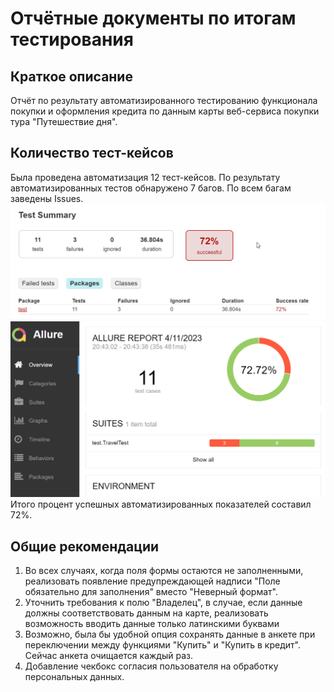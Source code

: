 # Отчётные документы по итогам тестирования

## Краткое описание
Отчёт по результату автоматизированного тестированию функционала покупки и оформления кредита по данным карты веб-сервиса покупки тура
"Путешествие дня".

## Количество тест-кейсов
Была проведена автоматизация 12 тест-кейсов. По результату автоматизированных тестов обнаружено 7 багов. По всем багам заведены Issues.
![img_3.png](img_3.png)
![img_4.png](img_4.png)
Итого процент успешных автоматизированных показателей составил 72%.


## Общие рекомендации
1. Во всех случаях, когда поля формы остаются не заполненными, реализовать появление предупреждающей надписи "Поле обязательно для заполнения" вместо "Неверный формат".
2. Уточнить требования к полю "Владелец", в случае, если данные должны соответствовать данным на карте, реализовать возможность вводить данные только латинскими буквами
3. Возможно, была бы удобной опция сохранять данные в анкете при переключении между функциями "Купить" и "Купить в кредит". Сейчас анкета очищается каждый раз.
4. Добавление чекбокс согласия пользователя на обработку персональных данных.
